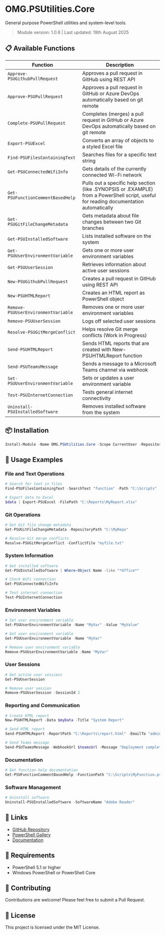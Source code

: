 # OMG.PSUtilities.Core

General purpose PowerShell utilities and system-level tools.

> Module version: 1.0.8 | Last updated: 19th August 2025

## 📋 Available Functions

| Function | Description |
|----------|-------------|
| `Approve-PSUGithubPullRequest` | Approves a pull request in GitHub using REST API |
| `Approve-PSUPullRequest` | Approves a pull request in GitHub or Azure DevOps automatically based on git remote |
| `Complete-PSUPullRequest` | Completes (merges) a pull request in GitHub or Azure DevOps automatically based on git remote |
| `Export-PSUExcel` | Converts an array of objects to a styled Excel file |
| `Find-PSUFilesContainingText` | Searches files for a specific text string |
| `Get-PSUConnectedWifiInfo` | Gets details of the currently connected Wi-Fi network |
| `Get-PSUFunctionCommentBasedHelp` | Pulls out a specific help section (like .SYNOPSIS or .EXAMPLE) from a PowerShell script, useful for reading documentation automatically |
| `Get-PSUGitFileChangeMetadata` | Gets metadata about file changes between two Git branches |
| `Get-PSUInstalledSoftware` | Lists installed software on the system |
| `Get-PSUUserEnvironmentVariable` | Gets one or more user environment variables |
| `Get-PSUUserSession` | Retrieves information about active user sessions |
| `New-PSUGithubPullRequest` | Creates a pull request in GitHub using REST API |
| `New-PSUHTMLReport` | Creates an HTML report as PowerShell object |
| `Remove-PSUUserEnvironmentVariable` | Removes one or more user environment variables |
| `Remove-PSUUserSession` | Logs off selected user sessions |
| `Resolve-PSUGitMergeConflict` | Helps resolve Git merge conflicts (Work in Progress) |
| `Send-PSUHTMLReport` | Sends HTML reports that are created with New-PSUHTMLReport function |
| `Send-PSUTeamsMessage` | Sends a message to a Microsoft Teams channel via webhook |
| `Set-PSUUserEnvironmentVariable` | Sets or updates a user environment variable |
| `Test-PSUInternetConnection` | Tests general internet connectivity |
| `Uninstall-PSUInstalledSoftware` | Removes installed software from the system |

## 📦 Installation

```powershell
Install-Module -Name OMG.PSUtilities.Core -Scope CurrentUser -Repository PSGallery
```

## 📖 Usage Examples

### File and Text Operations
```powershell
# Search for text in files
Find-PSUFilesContainingText -SearchText "function" -Path "C:\Scripts"

# Export data to Excel
$data | Export-PSUExcel -FilePath "C:\Reports\MyReport.xlsx"
```

### Git Operations
```powershell
# Get Git file change metadata
Get-PSUGitFileChangeMetadata -RepositoryPath "C:\MyRepo"

# Resolve Git merge conflicts
Resolve-PSUGitMergeConflict -ConflictFile "myfile.txt"
```

### System Information
```powershell
# Get installed software
Get-PSUInstalledSoftware | Where-Object Name -like "*Office*"

# Check WiFi connection
Get-PSUConnectedWifiInfo

# Test internet connection
Test-PSUInternetConnection
```

### Environment Variables
```powershell
# Set user environment variable
Set-PSUUserEnvironmentVariable -Name "MyVar" -Value "MyValue"

# Get user environment variable
Get-PSUUserEnvironmentVariable -Name "MyVar"

# Remove user environment variable
Remove-PSUUserEnvironmentVariable -Name "MyVar"
```

### User Sessions
```powershell
# Get active user sessions
Get-PSUUserSession

# Remove user session
Remove-PSUUserSession -SessionId 2
```

### Reporting and Communication
```powershell
# Create HTML report
New-PSUHTMLReport -Data $myData -Title "System Report"

# Send HTML report
Send-PSUHTMLReport -ReportPath "C:\Reports\report.html" -EmailTo "admin@company.com"

# Send Teams message
Send-PSUTeamsMessage -WebhookUrl $teamsUrl -Message "Deployment completed successfully"
```

### Documentation
```powershell
# Get function help documentation
Get-PSUFunctionCommentBasedHelp -FunctionPath "C:\Scripts\MyFunction.ps1" -HelpType SYNOPSIS
```

### Software Management
```powershell
# Uninstall software
Uninstall-PSUInstalledSoftware -SoftwareName "Adobe Reader"
```

## 🔗 Links

- [GitHub Repository](https://github.com/lakshmanachari-panuganti/OMG.PSUtilities)
- [PowerShell Gallery](https://www.powershellgallery.com/packages/OMG.PSUtilities.Core)
- [Documentation](https://github.com/lakshmanachari-panuganti/OMG.PSUtilities/wiki)

## 📝 Requirements

- PowerShell 5.1 or higher
- Windows PowerShell or PowerShell Core

## 🤝 Contributing

Contributions are welcome! Please feel free to submit a Pull Request.

## 📄 License

This project is licensed under the MIT License.